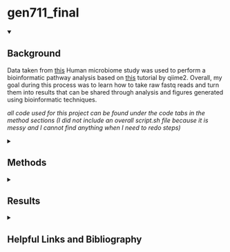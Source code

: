 # gen711_final

<details open> <summary><H2> Background </H2></summary>

Data taken from [this](https://doi.org/10.1186/s40168-016-0225-7) Human microbiome study was used to perform a bioinformatic pathway analysis based on [this](https://docs.qiime2.org/2022.2/tutorials/fmt/) tutorial by qiime2. Overall, my goal during this process was to learn how to take raw fastq reads and turn them into results that can be shared through analysis and figures generated using bioinformatic techniques.

 <i> all code used for this project can be found under the code tabs in the method sections (I did not include an overall script.sh file because it is messy and I cannot find anything when I need to redo steps) </i>

</details>

[//]: # "End Background"

<details> <summary><H2> Methods </H2></summary>

<details> <summary><H3> Downloading Data </H3></summary>

Tools Used
- [fastp](https://github.com/OpenGene/fastp)
   - useful tool that does preprocessing on fastq files
   - filters reads (low quality, high # missing, too short, too long)
   - reports read data (qualities, kmer counts, base proportions, overrepresented sequences, GC content)
- import
   - imports fastq files into qiime readable .qza format
- cutadapt
   - used to trim off primers and adapters from the sequences
- demux summarize
   - gives reads per sample, and an average read quality plot
      - helps determine cutoff for denoising step to get rid of bad parts of reads

<details> <summary><i> code </i></summary>

- This is for the 10% subsample data from [the qiime2 FMT tutorial](https://docs.qiime2.org/2022.2/tutorials/fmt/) and is already in qza format:

``` bash
#download first and second set of qiime imported qza reads
mkdir sequences
curl -sL \
    "https://data.qiime2.org/2022.2/tutorials/fmt/fmt-tutorial-demux-1-10p.qza" > \
    "sequences/fmt-tutorial-demux-1.qza"

curl -sL \
    "https://data.qiime2.org/2022.2/tutorials/fmt/fmt-tutorial-demux-2-10p.qza" > \
    "sequences/fmt-tutorial-demux-2.qza"

#human readable output summary of sequences given to determine best way to denoise
qiime demux summarize \
  --i-data sequences/fmt-tutorial-demux-1.qza \
  --o-visualization sequences/demux-summary-1.qzv

qiime demux summarize \
  --i-data sequences/fmt-tutorial-demux-2.qza \
  --o-visualization sequences/demux-summary-2.qzv
```

- Steps below are for if the raw fastq files were used:

``` bash
#download the fastp command for single end reads
cp /tmp/gen711_project_data/fastp-single.sh .

#download first and second set of fastq files
mkdir rawFastqs
mkdir rawFastqs/1
mkdir rawFastqs/2
cp /tmp/gen711_project_data/FMT_3/fmt-tutorial-demux-1/* rawFastqs/1 
cp /tmp/gen711_project_data/FMT_3/fmt-tutorial-demux-2/* rawFastqs/2

#trim tails of reads with fastq command
mkdir trimmedFastqs
mkdir trimmedFastqs/1
mkdir trimmedFastqs/2
./fastp-single.sh 120 rawFastqs/1 trimmedFastqs1
./fastp-single.sh 120 rawFastqs/2 trimmedFastqs2

#import sequence metadata
mkdir metadata/
curl -sL \
  "https://data.qiime2.org/2022.2/tutorials/fmt/sample_metadata.tsv" > \
  "metadata/sample-metadata.tsv"

#import both sets into qiime readable qza format
mkdir sequences
qiime tools import \
   --type "SampleData[SequencesWithQuality]" \
   --input-format CasavaOneEightSingleLanePerSampleDirFmt \
   --input-path trimmed_fastqs1 \
   --output-path sequences/fmt-tutorial-demux-1.qza 

qiime tools import \
   --type "SampleData[SequencesWithQuality]" \
   --input-format CasavaOneEightSingleLanePerSampleDirFmt \
   --input-path trimmed_fastqs2 \
   --output-path sequences/fmt-tutorial-demux-2.qza

#trim primers and adapters for each sequence
qiime cutadapt trim-single \
   --i-demultiplexed-sequences sequences/fmt-tutorial-demux-1.qza  \
   --p-front TACGTATGGTGCA \
   --p-discard-untrimmed \
   --p-match-adapter-wildcards \
   --verbose \
   --o-trimmed-sequences sequences/fmt-tutorial-demux-1_trimmed.qza

qiime cutadapt trim-single \
   --i-demultiplexed-sequences sequences/fmt-tutorial-demux-2.qza \
   --p-front TACGTATGGTGCA \
   --p-discard-untrimmed \
   --p-match-adapter-wildcards \
   --verbose \
   --o-trimmed-sequences sequences/fmt-tutorial-demux-2_trimmed.qza
```
</details></details>

<details>

<summary><H3> Denoising </H3></summary>

Tools Used
- dada2 denoise-single
   - denoises the sequences
      - removes sequencing errors, artifacts, denoising, and signal enhancement
- metadata tabulate
   - outputs table of stats, not nessesary to continue but cool statistics to know
      - which reads were filtered, how many were denoised, and how many were non-chimeric
- feature-table tabulate-seqs
   - outputs table of all features and their sequences and lengths

<details> <summary><i> code </i></summary>

``` bash
#DADA2 used for denoising
mkdir repSequences
qiime dada2 denoise-single \
  --p-trim-left 13 \
  --p-trunc-len 150 \
  --p-n-threads 4 \
  --i-demultiplexed-seqs sequences/fmt-tutorial-demux-1.qza \
  --o-representative-sequences repSequences/rep-seqs-1.qza \
  --o-table repSequences/table-1.qza \
  --o-denoising-stats repSequences/stats-1.qza

qiime dada2 denoise-single \
  --p-trim-left 13 \
  --p-trunc-len 150 \
  --p-n-threads 4 \
  --i-demultiplexed-seqs sequences/fmt-tutorial-demux-2.qza \
  --o-representative-sequences repSequences/rep-seqs-2.qza \
  --o-table repSequences/table-2.qza \
  --o-denoising-stats repSequences/stats-2.qza

#visualizing denoising stats
qiime metadata tabulate \
  --m-input-file repSequences/stats-1.qza \
  --o-visualization repSequences/denoising-stats-1.qzv

qiime metadata tabulate \
  --m-input-file repSequences/stats-2.qza \
  --o-visualization repSequences/denoising-stats-2.qzv

#showing feature sequences and length
qiime feature-table tabulate-seqs \
        --i-data repSequences/rep-seqs-1.qza \
        --o-visualization repSequences/rep-seqs-1.qzv

qiime feature-table tabulate-seqs \
        --i-data repSequences/rep-seqs-2.qza \
        --o-visualization repSequences/rep-seqs-2.qzv
```
</details></details>

<details> <summary><H3> Merging Data </H3></summary>

Tools Used
- feature-table merge
   - merges the two feature tables into one
- feature-table merge-seqs
   - merges the two sets of sequences into one
- feature-table summarize
   - creates a summary table and figures about frequencies of genetic varients
- feature-table tabulate-seqs
   - merged table showing each feature's sequence an its length

<details> <summary><i> code </i></summary>

``` bash
mkdir mergedRepSequences
#merging feature table for future use
qiime feature-table merge \
  --i-tables repSequences/table-1.qza \
  --i-tables repSequences/table-2.qza \
  --o-merged-table mergedRepSequences/table.qza

#merging sequences for future use
qiime feature-table merge-seqs \
  --i-data repSequences/rep-seqs-1.qza \
  --i-data repSequences/rep-seqs-2.qza \
  --o-merged-data mergedRepSequences/rep-seqs.qza

#visualization of merged feature table
qiime feature-table summarize \
  --i-table mergedRepSequences/table.qza \
  --o-visualization mergedRepSequences/table.qzv \
  --m-sample-metadata-file metadata/sample-metadata.tsv

#visualization of merged rep sequence summary stats
qiime feature-table tabulate-seqs \
  --i-data mergedRepSequences/rep-seqs.qza \
  --o-visualization mergedRepSequences/rep-seqs.qzv
```
</details></details>

<details> <summary><H3> Alignment </H3></summary>

Tools Used:
- alignment mafft
   - aligns the features in the feature table
- alignment mask
   - removes highly variable positions that can add unwanted noise

<details> <summary><i> code </i></summary>

```bash
#creates aligned sequences
mkdir alignedSequences
qiime alignment mafft \
   --i-sequences mergedRepSequences/rep-seqs.qza \
   --o-alignment alignedSequences/aligned-sequences.qza

#denoises aligned sequences
qiime alignment mask \
--i-alignment alignedSequences/aligned-sequences.qza \
--o-masked-alignment alignedSequences/masked-aligned-sequences.qza

```

</details></details>

<details> <summary><H3> Taxanomic Assignment </H3></summary>

Tools Used:
- feature-classifier classify-sklearn
   - uses model to assign taxonomic information to the input rep sequences
   - classifier from [here](https://zenodo.org/record/6395539#.ZGE7pHbMJhE)
- metadata tabulate
   - outputs visualization showing featureID with associated taxon and confidence
- taxa barplot
   - outputs barplot visualization of taxanomic


<details> <summary><i> code </i></summary>

``` bash
#download pre-trained V4 16s human stool classifier (idk if this is the best one but I found it lol)
mkdir taxonomy
curl -s \
   "https://zenodo.org/record/6395539/files/515f-806r-human-stool-classifier.qza?download=1" > \
   "taxonomy/classifier.qza"

#outputs taxanomic information about rep sequences
qiime feature-classifier classify-sklearn \
  --i-classifier taxonomy/classifier.qza \
  --i-reads mergedRepSequences/rep-seqs.qza \
  --o-classification taxonomy/taxonomy.qza

#visualization of taxonomic output
qiime metadata tabulate \
  --m-input-file taxonomy/taxonomy.qza \
  --o-visualization taxonomy/taxonomy.qzv

#barplot of taxonomic frequencies
qiime taxa barplot \
  --i-table mergedRepSequences/table.qza \
  --i-taxonomy taxonomy/taxonomy.qza \
  --m-metadata-file metadata/sample-metadata.tsv \
  --o-visualization taxonomy/taxaBarPlot.qzv
```
</details></details>

<details> <summary><H3> Tree Creation </H3></summary>

Tools Used:
   - phylogeny fasttree
      - uses fasttree to make an unrooted tree with the aligned sequences
   - phylogeny midpoint-root
      - uses fasttree to make rooted tree
   - empress tree-plot
      - combines taxonomic information with tree
   - empress community-plot
      - combines taxonomy


<details> <summary><i> code </i></summary>

``` bash
#creating unrooted tree
mkdir tree
qiime phylogeny fasttree \
   --i-alignment alignedSequences/masked-aligned-sequences.qza \
   --o-tree tree/unrooted-tree.qza

#creating rooted tree 
qiime phylogeny midpoint-root \
   --i-tree tree/unrooted-tree.qza \
   --o-rooted-tree tree/rooted-tree.qza

#if empress is not installed (learning how to actually use conda and installing qiime2/empress is a pain in the ass, please get empress onto ron)
pip install empress
qiime dev refresh-cache

#adds taxonomic data to tree
qiime empress tree-plot \
   --i-tree tree/rooted-tree.qza \
   --m-feature-metadata-file taxonomy/taxonomy.qza \
   --o-visualization tree/empress-tree-tax.qzv

#adds metadata and taxonomic data to tree
qiime empress community-plot \
   --i-tree tree/rooted-tree.qza \
   --i-feature-table mergedRepSequences/table.qza \
   --m-sample-metadata-file metadata/sample-metadata.tsv \
   --m-feature-metadata-file taxonomy/taxonomy.qza \
   --o-visualization tree/empress-tree-tax-table.qzv
```

</details></details>

<details> <summary><H3> Diversity Analysis </H3></summary>

Tools Used:
   - feature-table filter-samples
      - filters samples based on input
      - here is used to get rid of donors because we just want to compare treatment vs control
   - diversity core-metrics-phylogenetic
      - produces alpha and beta diversity metrics and visualizations
      - sampling depth determined from data2 table output
   - diversity alpha-rarefaction
      - plots diversity against sequence depth
      - can be used to determine if selected sequence depth in previous command was enough to keep most species diversity within the samples
   - diversity alpha-group-significance
      - plots the diversity metric against variables in the metadata
   - longitudinal linear-mixed-effects
      - linear model mixed effect of two selected variables
      - used here to compare treatment + week vs alpha diveristy
   - diversity umap
      - reduces dimensions in the provided beta diversity method input
      - used here with unweighted/weighted unifrac
   - emperor plot
      - scatterplot with metadata
      - used to plot umap results of unifrac beta method
   - R
      - used to remove metadata columns with missing data
         - dplyr to filter using select(-c())
      - probably could use feature-table filter-samples but I don't know SQL
   - taxa collapse
      - adds taxonomic data to feature table
   - feature-table relative-frequency
      - converts values in feature table to relative frequencies
   - longitudinal volatility
      - creates longitudinal plot with provided diversity metrics, metadata, relative frequencies, and taxonomic information

<details> <summary><i> code </i></summary>

``` bash
#remove donor by selecting for control and treatment
#I think "[treatment-group] NOT IN ('donor')" works but I don't know SQL
qiime feature-table filter-samples \
   --i-table mergedRepSequences/table.qza \
   --m-metadata-file metadata/sample-metadata.tsv \
   --p-where "[treatment-group] IN ('control', 'treatment')" \
   --o-filtered-table mergedRepSequences/no-donor-table.qza

#produce alpha and beta diversity metrics and visualizations
#output-dir is created during run
qiime diversity core-metrics-phylogenetic \
  --i-phylogeny tree/rooted-tree.qza \
  --i-table mergedRepSequences/no-donor-table.qza \
  --p-sampling-depth 876 \
  --m-metadata-file metadata/sample-metadata.tsv  \
  --p-n-jobs-or-threads 5 \
  --output-dir core-metrics

#determine if depth is good enough to continue
qiime diversity alpha-rarefaction \
    --i-table mergedRepSequences/clean-no-donor-table.qza \
    --i-phylogeny tree/rooted-tree.qza \
    --p-max-depth 876 \
    --m-metadata-file metadata/sample-metadata.tsv \
    --o-visualization core-metrics/rarefaction.qzv \
    --verbose

#creates alpha diversity boxplots using observed features
mkdir alphaDiversity
qiime diversity alpha-group-significance \
  --i-alpha-diversity core-metrics/observed_features_vector.qza \
  --m-metadata-file metadata/sample-metadata.tsv \
  --o-visualization alphaDiversity/alpha-group-sig-obs-feats.qzv

#creates alpha diversity linear mixed effects plot and summary
qiime longitudinal linear-mixed-effects \
  --m-metadata-file metadata/sample-metadata.tsv core-metrics/observed_features_vector.qza \
  --p-state-column week \
  --p-group-columns treatment-group \
  --p-individual-id-column subject-id \
  --p-metric observed_features \
  --o-visualization alphaDiversity/week-treatmentVScontrol.qzv

#reduces the dimensions of the unifrac beta diverisity metric
qiime diversity umap \
  --i-distance-matrix core-metrics/unweighted_unifrac_distance_matrix.qza \
  --o-umap core-metrics/uu-umap.qza

qiime diversity umap \
  --i-distance-matrix core-metrics/weighted_unifrac_distance_matrix.qza \
  --o-umap core-metrics/wu-umap.qza

#plots the umap
qiime emperor plot \
  --i-pcoa core-metrics/uu-umap.qza \
  --m-metadata-file metadata/sample-metadata.tsv core-metrics/uu-umap.qza core-metrics/faith_pd_vector.qza core-metrics/evenness_vector.qza core-metrics/shannon_vector.qza \
  --o-visualization core-metrics/uu-umap-emperor.qzv

qiime emperor plot \
  --i-pcoa core-metrics/wu-umap.qza \
  --m-metadata-file metadata/sample-metadata.tsv core-metrics/uu-umap.qza core-metrics/faith_pd_vector.qza core-metrics/evenness_vector.qza core-metrics/shannon_vector.qza \
  --o-visualization core-metrics/wu-umap-emperor.qzv
```

-Using R to remove NaN values so the next step will work
``` R
#readr for tsv impor/export, dplyr for filtering
library(readr)
library(dplyr)

df <- read_tsv("metadata/sample-metadata.tsv")

#these three rows have missing values that cause qiime2 viewer to not work in the longitudinal plot
df2 <- df %>%
   select(-c("gsrs", "gsrs-diff", "administration-route"))

#somehow these together remove the Na values R puts in tsv outputs
df2[is.na(df2)] <- ""
write_tsv(df2, "metadata/clean-metadata.tsv", na = "")
```

``` bash
#refilter table with the new metadata file
qiime feature-table filter-samples \
   --i-table mergedRepSequences/table.qza \
   --m-metadata-file metadata/clean-metadata.tsv \
   --p-where "[treatment-group] IN ('control', 'treatment')" \
   --o-filtered-table mergedRepSequences/clean-no-donor-table.qza

#add taxinomic data to table
qiime taxa collapse \
  --i-table mergedRepSequences/clean-no-donor-table.qza \
  --i-taxonomy taxonomy/taxonomy.qza \
  --p-level 6 \
  --o-collapsed-table mergedRepSequences/clean-no-donor-genus-table.qza

#converts counts to relative frequencies
qiime feature-table relative-frequency \
  --i-table mergedRepSequences/clean-no-donor-genus-table.qza \
  --o-relative-frequency-table mergedRepSequences/clean-no-donor-genus-relFreq-table.qza

#creates longitudinal plot visualization
mkdir longitudinal
qiime longitudinal volatility \
  --i-table mergedRepSequences/clean-no-donor-genus-relFreq-table.qza \
  --p-state-column week \
  --m-metadata-file metadata/clean-metadata.tsv core-metrics/uu-umap.qza core-metrics/faith_pd_vector.qza core-metrics/evenness_vector.qza core-metrics/shannon_vector.qza \
  --p-individual-id-column subject-id \
  --p-default-group-column treatment-group \
  --o-visualization longitudinal/volatility-plot.qzv
```

</details></details>

</details>

[//]: # "End Methods"

<details> <summary><H2> Results </H2></summary>

stuff

</details>

[//]: # "End Results"

<details> <summary><H2> Helpful Links and Bibliography </H2></summary>

- project is based off of the [qiime2 FMT tutorial](https://docs.qiime2.org/2022.2/tutorials/fmt/)

- [original paper](https://microbiomejournal.biomedcentral.com/articles/10.1186/s40168-016-0225-7#Sec25) where data is from

- [qiime2 overview](https://github.com/qiime2/docs/blob/master/source/tutorials/overview.rst) in github provides some nice visualizations about the bioinformatic pathway it provides

<details> <summary> example visualization </summary>

![example of picture showing bioinformatic pathway](https://github.com/qiime2/docs/raw/master/source/tutorials/images/overview.png)

</details>

- [Silva classifier list](https://zenodo.org/record/6395539#.ZGE7pHbMJhE)

- helpful [example workflow](https://bioinformaticsworkbook.org/dataAnalysis/Metagenomics/Qiime2.html#gsc.tab=0) of similar study in qiime2

- helpful [youtube playlist](https://www.youtube.com/playlist?list=PLbVDKwGpb3XmkQmoBy1wh3QfWlWdn_pTT) from the qiime2 youtube channel

- [chatGPT3](https://chat.openai.com/) helps explain what all the outputs mean and what can be done wtih them instead of searching through qiime2 documentation
   - often wrong about stuff so double check what it says

</details>

[//]: # "End Helpful Links and Bibliography"